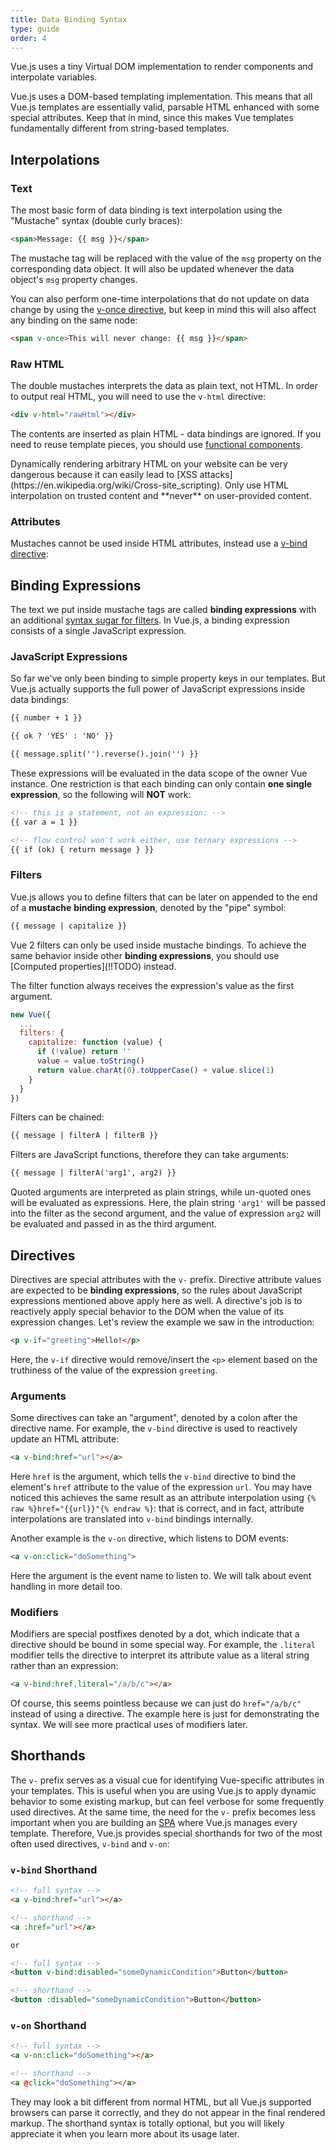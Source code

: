 ```yaml
---
title: Data Binding Syntax
type: guide
order: 4
---
```


Vue.js uses a tiny Virtual DOM implementation to render components and interpolate variables.

Vue.js uses a DOM-based templating implementation. This means that all Vue.js templates are essentially valid, parsable HTML enhanced with some special attributes. Keep that in mind, since this makes Vue templates fundamentally different from string-based templates.

## Interpolations

### Text

The most basic form of data binding is text interpolation using the "Mustache" syntax (double curly braces):

``` html
<span>Message: {{ msg }}</span>
```

The mustache tag will be replaced with the value of the `msg` property on the corresponding data object. It will also be updated whenever the data object's `msg` property changes.

You can also perform one-time interpolations that do not update on data change by using the [v-once directive](!!TODO), but keep in mind this will also affect any binding on the same node:

``` html
<span v-once>This will never change: {{ msg }}</span>
```

### Raw HTML

The double mustaches interprets the data as plain text, not HTML. In order to output real HTML, you will need to use the `v-html` directive:

``` html
<div v-html="rawHtml"></div>
```

The contents are inserted as plain HTML - data bindings are ignored. If you need to reuse template pieces, you should use [functional components](!!TODO).

<p class="tip">Dynamically rendering arbitrary HTML on your website can be very dangerous because it can easily lead to [XSS attacks](https://en.wikipedia.org/wiki/Cross-site_scripting). Only use HTML interpolation on trusted content and **never** on user-provided content.</p>

### Attributes

Mustaches cannot be used inside HTML attributes, instead use a [v-bind directive](!!TODO):

## Binding Expressions

The text we put inside mustache tags are called **binding expressions** with an additional [syntax sugar for filters](#Filters). In Vue.js, a binding expression consists of a single JavaScript expression.

### JavaScript Expressions

So far we've only been binding to simple property keys in our templates. But Vue.js actually supports the full power of JavaScript expressions inside data bindings:

``` html
{{ number + 1 }}

{{ ok ? 'YES' : 'NO' }}

{{ message.split('').reverse().join('') }}
```

These expressions will be evaluated in the data scope of the owner Vue instance. One restriction is that each binding can only contain **one single expression**, so the following will **NOT** work:

``` html
<!-- this is a statement, not an expression: -->
{{ var a = 1 }}

<!-- flow control won't work either, use ternary expressions -->
{{ if (ok) { return message } }}
```

### Filters

Vue.js allows you to define filters that can be later on appended to the end of a **mustache** **binding expression**, denoted by the "pipe" symbol:

``` html
{{ message | capitalize }}
```

<p class="tip">Vue 2 filters can only be used inside mustache bindings. To achieve the same behavior inside other <strong>binding expressions</strong>, you should use [Computed properties](!!TODO) instead.</p>

The filter function always receives the expression's value as the first argument.

``` js
new Vue({
  ...
  filters: {
    capitalize: function (value) {
      if (!value) return ''
      value = value.toString()
      return value.charAt(0).toUpperCase() + value.slice(1)
    }
  }
})
```

Filters can be chained:

``` html
{{ message | filterA | filterB }}
```

Filters are JavaScript functions, therefore they can take arguments:

``` html
{{ message | filterA('arg1', arg2) }}
```

Quoted arguments are interpreted as plain strings, while un-quoted ones will be evaluated as expressions. Here, the plain string `'arg1'` will be passed into the filter as the second argument, and the value of expression `arg2` will be evaluated and passed in as the third argument.

## Directives

Directives are special attributes with the `v-` prefix. Directive attribute values are expected to be **binding expressions**, so the rules about JavaScript expressions mentioned above apply here as well. A directive's job is to reactively apply special behavior to the DOM when the value of its expression changes. Let's review the example we saw in the introduction:

``` html
<p v-if="greeting">Hello!</p>
```

Here, the `v-if` directive would remove/insert the `<p>` element based on the truthiness of the value of the expression `greeting`.

### Arguments

Some directives can take an "argument", denoted by a colon after the directive name. For example, the `v-bind` directive is used to reactively update an HTML attribute:

``` html
<a v-bind:href="url"></a>
```

Here `href` is the argument, which tells the `v-bind` directive to bind the element's `href` attribute to the value of the expression `url`. You may have noticed this achieves the same result as an attribute interpolation using `{% raw %}href="{{url}}"{% endraw %}`: that is correct, and in fact, attribute interpolations are translated into `v-bind` bindings internally.

Another example is the `v-on` directive, which listens to DOM events:

``` html
<a v-on:click="doSomething">
```

Here the argument is the event name to listen to. We will talk about event handling in more detail too.

### Modifiers

Modifiers are special postfixes denoted by a dot, which indicate that a directive should be bound in some special way. For example, the `.literal` modifier tells the directive to interpret its attribute value as a literal string rather than an expression:

``` html
<a v-bind:href.literal="/a/b/c"></a>
```

Of course, this seems pointless because we can just do `href="/a/b/c"` instead of using a directive. The example here is just for demonstrating the syntax. We will see more practical uses of modifiers later.

## Shorthands

The `v-` prefix serves as a visual cue for identifying Vue-specific attributes in your templates. This is useful when you are using Vue.js to apply dynamic behavior to some existing markup, but can feel verbose for some frequently used directives. At the same time, the need for the `v-` prefix becomes less important when you are building an [SPA](https://en.wikipedia.org/wiki/Single-page_application) where Vue.js manages every template. Therefore, Vue.js provides special shorthands for two of the most often used directives, `v-bind` and `v-on`:

### `v-bind` Shorthand

``` html
<!-- full syntax -->
<a v-bind:href="url"></a>

<!-- shorthand -->
<a :href="url"></a>

or

<!-- full syntax -->
<button v-bind:disabled="someDynamicCondition">Button</button>

<!-- shorthand -->
<button :disabled="someDynamicCondition">Button</button>
```


### `v-on` Shorthand

``` html
<!-- full syntax -->
<a v-on:click="doSomething"></a>

<!-- shorthand -->
<a @click="doSomething"></a>
```

They may look a bit different from normal HTML, but all Vue.js supported browsers can parse it correctly, and they do not appear in the final rendered markup. The shorthand syntax is totally optional, but you will likely appreciate it when you learn more about its usage later.
